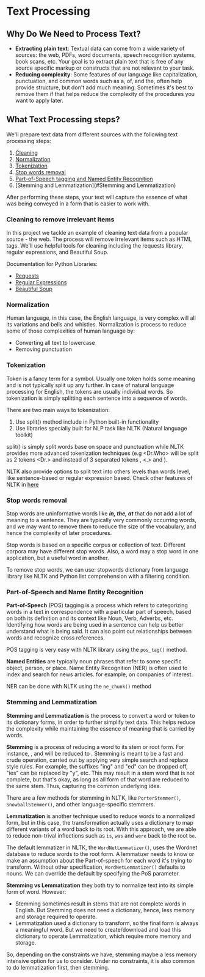 # Text Processing
## Why Do We Need to Process Text?
+ **Extracting plain text**: Textual data can come from a wide variety of sources: the web, PDFs, word documents, speech 
recognition systems, book scans, etc. Your goal is to extract plain text that is free of any source specific markup or 
constructs that are not relevant to your task.
+ **Reducing complexity**: Some features of our language like capitalization, punctuation, and common words such as 
a, of, and the, often help provide structure, but don't add much meaning. Sometimes it's best to remove them if that 
helps reduce the complexity of the procedures you want to apply later.

## What Text Processing steps?
We'll prepare text data from different sources with the following text processing steps:

1. [Cleaning](#Cleaning-to-remove-irrelevant-items)
2. [Normalization](#Normalization)
3. [Tokenization](#Tokenization)
4. [Stop words removal](#Stop-words-removal)
5. [Part-of-Speech tagging and Named Entity Recognition](#Part-of-Speech-and-Name-Entity-Recognition)
6. [Stemming and Lemmatization](#Stemming and Lemmatization)

After performing these steps, your text will capture the essence of what was being conveyed in a form that is easier 
to work with.

### Cleaning to remove irrelevant items
In this project we tackle an example of cleaning text data from a popular source - the web. The process will remove 
irrelevant items such as HTML tags. We'll use helpful tools for cleaning including the requests library, regular 
expressions, and Beautiful Soup.

Documentation for Python Libraries:
   + [Requests](https://docs.python-requests.org/en/master/user/quickstart/#make-a-request)
   + [Regular Expressions](https://docs.python.org/3/library/re.html)
   + [Beautiful Soup](https://www.crummy.com/software/BeautifulSoup/bs4/doc/)

### Normalization
Human language, in this case, the English language, is very complex will all its variations and bells and whistles. 
Normalization is process to reduce some of those complexities of human language by:
   + Converting all text to lowercase
   + Removing punctuation

### Tokenization
Token is a fancy term for a symbol. Usually one token holds some meaning and is not typically split up any further.
In case of natural language processing for English, the tokens are usually individual words. So tokenization is simply 
splitting each sentence into a sequence of words.

There are two main ways to tokenization:
1. Use split() method include in Python built-in functionality
2. Use libraries specially built for NLP task like NLTK (Natural language toolkit)

split() is simply split words base on space and punctuation while NLTK provides more advanced tokenization 
techniques (e.g <Dr.Who> will be split as 2 tokens <Dr.> and <Who> instead of 3 separated tokens <Dr>, <.> and <Who>).

NLTK also provide options to split text into others levels than words level, like sentence-based or regular expression 
based. Check other features of NLTK in [here](https://www.nltk.org/)

### Stop words removal
Stop words are uninformative words like ***in, the, at*** that do not add a lot of meaning to a sentence. They are
typically very commonly occurring words, and we may want to remove them to reduce the size of the vocabulary, and hence 
the complexity of later procedures. 

Stop words is based on a specific corpus or collection of text. Different corpora may have different stop words. Also, 
a word may a stop word in one application, but a useful word in another. 

To remove stop words, we can use: stopwords dictionary from language library like NLTK and Python list comprehension 
with a filtering condition.

### Part-of-Speech and Name Entity Recognition
**Part-of-Speech** (POS) tagging is a process which refers to categorizing words in a text in correspondence with a 
particular part of speech, based on both its definition and its context like Noun, Verb, Adverbs, etc. Identifying how 
words are being used in a sentence can help us better understand what is being said. It can also point out relationships 
between words and recognize cross references. 

POS tagging is very easy with NLTK library using the `pos_tag()` method.

**Named Entities** are typically noun phrases that refer to some specific object, person, or place. Name Entity 
Recognition (NER) is often used to index and search for news articles. for example, on companies of interest.  

NER can be done with NLTK using the `ne_chunk()` method

### Stemming and Lemmatization
**Stemming and Lemmatization** is the process to convert a word or token to its dictionary forms, in order to further 
simplify text data. This helps reduce the complexity while maintaining the essence of meaning that is carried by words. 

**Stemming** is a process of reducing a word to its stem or root form. For instance, <branching>, <branched> and <branches> 
will be reduced to <branch>. Stemming is meant to be a fast and crude operation, carried out by applying very simple 
search and replace style rules. For example, the suffixes "ing" and "ed" can be dropped off, "ies" can be replaced by 
"y", etc. This may result in a stem word that is not complete, but that's okay, as long as all form of that word are 
reduced to the same stem. Thus, capturing the common underlying idea.

There are a few methods for stemming in NLTK, like `PorterStemmer()`, `SnowballStemmer()`, and other language-specific 
stemmers.

**Lemmatization** is another technique used to reduce words to a normalized form, but in this case, the transformation 
actually uses a dictionary to map different variants of a word back to its root. With this approach, we are able to 
reduce non-trival inflections such as `is`, `was` and `were` back to the root `be`. 

The default lemmatizer in NLTK, the `WordNetLemmatizer()`, uses the Wordnet database to reduce words to the root form.
A lemmatizer needs to know or make an assumption about the Part-of-speech for each word it's trying to transform. 
Without other specification, `WordNetLemmatizer()` defaults to nouns. We can override the default by specifying the PoS 
parameter. 

**Stemming vs Lemmatization** they both try to normalize text into its simple form of word. However:
   + Stemming sometimes result in stems that are not complete words in English. But Stemming does not need a dictionary, 
hence, less memory and storage required to operate.
   + Lemmatization used a dictionary to transform, so the final form is always a meaningful word. But we need to 
create/download and load this dictionary to operate Lemmatization, which require more memory and storage.

So, depending on the constraints we have, stemming maybe a less memory intensive option for us to consider. Under no 
constraints, it is also common to do lemmatization first, then stemming.








